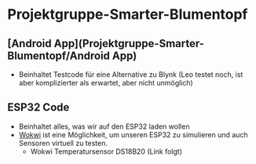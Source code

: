 # Projektgruppe-Smarter-Blumentopf

## [Android App](Projektgruppe-Smarter-Blumentopf/Android App)
- Beinhaltet Testcode für eine Alternative zu Blynk (Leo testet noch, ist aber komplizierter als erwartet, aber nicht unmöglich)

## ESP32 Code
- Beinhaltet alles, was wir auf den ESP32 laden wollen
- [Wokwi](https://wokwi.com/projects/new/micropython-esp32) ist eine Möglichkeit, um unseren ESP32 zu simulieren und auch Sensoren virtuell zu testen.
  - Wokwi Temperatursensor DS18B20 (Link folgt)

